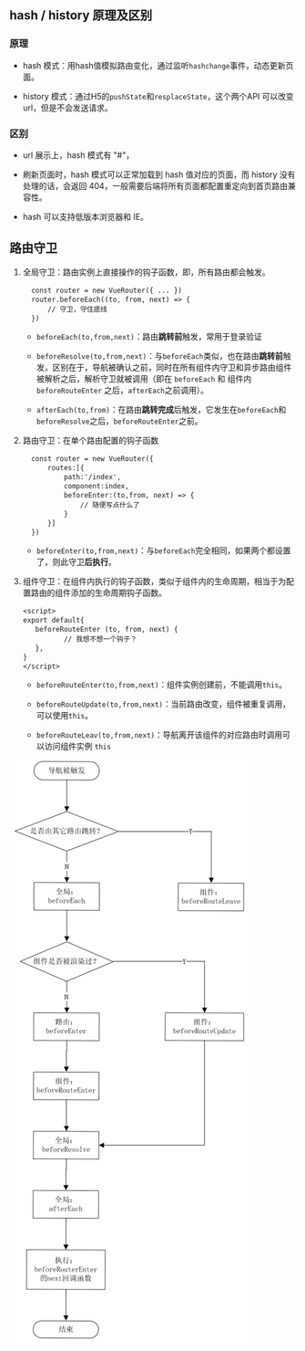## hash / history 原理及区别

### 原理 

-  hash 模式：用hash值模拟路由变化，通过监听`hashchange`事件，动态更新页面。

- history 模式：通过H5的`pushState`和`resplaceState`，这个两个API 可以改变url，但是不会发送请求。 

### 区别

 - url 展示上，hash 模式有 "#"，

- 刷新页面时，hash 模式可以正常加载到 hash 值对应的页面，而 history 没有处理的话，会返回 404，一般需要后端将所有页面都配置重定向到首页路由兼容性。

- hash 可以支持低版本浏览器和 IE。

## 路由守卫

1. 全局守卫：路由实例上直接操作的钩子函数，即，所有路由都会触发。
    ```
      const router = new VueRouter({ ... })
      router.beforeEach((to, from, next) => {
          // 守卫，守住底线
      })
    ```
    - `beforeEach(to,from,next)`：路由**跳转前**触发，常用于登录验证

    - `beforeResolve(to,from,next)`：与`beforeEach`类似，也在路由**跳转前**触发，区别在于，导航被确认之前，同时在所有组件内守卫和异步路由组件被解析之后，解析守卫就被调用（即在 `beforeEach` 和 组件内`beforeRouteEnter` 之后，`afterEach`之前调用）。

    - `afterEach(to,from)`：在路由**跳转完成**后触发，它发生在`beforeEach`和`beforeResolve`之后，`beforeRouteEnter`之前。

2. 路由守卫：在单个路由配置的钩子函数
    ```
      const router = new VueRouter({
          routes:[{
              path:'/index',
              component:index,
              beforeEnter:(to,from, next) => {
                  // 随便写点什么了
              }
          }]
      })
    ```
    - `beforeEnter(to,from,next)`：与`beforeEach`完全相同，如果两个都设置了，则此守卫**后执行**。

3. 组件守卫：在组件内执行的钩子函数，类似于组件内的生命周期，相当于为配置路由的组件添加的生命周期钩子函数。
    ```
    <script>
    export default{
       beforeRouteEnter (to, from, next) {
              // 我想不想一个钩子？
       },
    }
    </script>
    ```
    - `beforeRouteEnter(to,from,next)`：组件实例创建前，不能调用`this`。

    - `beforeRouteUpdate(to,from,next)`：当前路由改变，组件被重复调用，可以使用`this`。

    - `beforeRouteLeav(to,from,next)`：导航离开该组件的对应路由时调用可以访问组件实例 `this`

![路由守卫](../../Img/Vue/路由守卫.png)